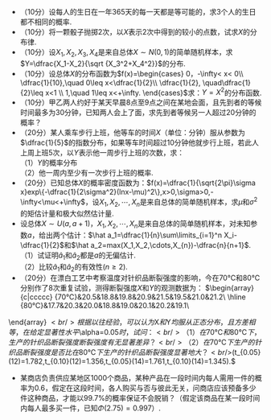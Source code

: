 -  （10分）设每人的生日在一年365天的每一天都是等可能的，求3个人的生日都不相同的概率. 
-  （10分）将一颗骰子抛掷2次，以$X$表示2次中得到的较小的点数，试求$X$的分布律. 
-  （10分）设$X_1,X_2,X_3,X_4$是来自总体$X\sim N(0,1)$的简单随机样本，求$Y=\dfrac{X_1-X_2}{\sqrt {X_3^2+X_4^2}}$的分布. 
-  （10分）设总体$X$的分布函数为$f(x)=\begin{cases} 0，-\infty< x< 0\\ \dfrac{1}{10},\quad 0\leq x<\dfrac{1}{2}\\  \dfrac{1}{2}, \quad\dfrac{1}{2}\leq x<1 \\ 1,\quad 1\leq x<+\infty. \end{cases}$求：$Y=X^2$的分布函数. 
-  （10分）甲乙两人约好于某天早晨8点至9点之间在某地会面，且先到者的等候时间最多为30分钟，已知两人会上了面，求先到者等候另一人超过20分钟的概率？ 
-  （20分）某人乘车步行上班，他等车的时间$X$（单位：分钟）服从参数为$\dfrac{1}{5}$的指数分布，如果等车时间超过10分钟他就步行上班，若此人上周上班5次，以$Y$表示他一周步行上班的次数，求：<br />（1）$Y$的概率分布<br />（2）他一周内至少有一次步行上班的概率. 
-  （20分）已知总体$X$的概率密度函数为：$f(x)=\dfrac{1}{\sqrt{2\pi}\sigma x}exp\{-\dfrac{1}{2\sigma^2}(lnx-\mu)^2\},x>0,\sigma>0,-\infty<\mu<+\infty$，设$X_1,X_2,\cdots,X_{n}$是来自总体的简单随机样本，求$\mu$和$\sigma^2$的矩估计量和极大似然估计量. 
-  设总体$X\sim U(a,a+1)$，$X_1,X_2,\cdots,X_{n}$是来自总体的简单随机样本，对未知参数$a$，给出两个估计：$\hat a_1=\dfrac{1}{n}\sum\limits_{i=1}^n X_i-\dfrac{1}{2}$和$\hat a_2=max(X_1,X_2,\cdots,X_{n})-\dfrac{n}{n+1}$.<br />（1）试证明$\hat a_1$和$\hat a_2$都是$a$的无偏估计.<br />（2）比较$\hat a_1$和$\hat a_2$的有效性$(n\geq2)$. 
-  （20分）在漂白工艺中考察温度对针织品断裂强度的影响，今在70℃和80℃分别作了8次重复试验，测得断裂强度$X$和$Y$的观测数据为： $\begin{array}{c|ccccc}
	 {70℃}&20.5&18.8&19.8&20.9&21.5&19.5&21.0&21.2\\
	\hline {80℃}&17.7&20.3&20.0&18.8&19.0&20.1&20.2&19.1\\
	
\end{array}
$<br />根据以往经验，可以认为$X$和$Y$均服从正态分布，且方差相等，在给定显著性水平$\alpha=0.05$时，试问：<br />（1）在70℃和80℃下，生产的针织品断裂强度断裂强度有无显著差异？<br />（2）在70℃下生产的针织品断裂强度是否比在80℃下生产的针织品断裂强度显著地大？<br />$(t_{0.05}(12)=1.782,t_{0.10}(12)=1.356,t_{0.05}(14)=1.761,t_{0.10}(14)=1.345).$ 
-  某商店负责供应某地区1000个商品，某种产品在一段时间内每人需用一件的概率为0.6，假定在这段时间，各人购买与否与彼此无关，问商店应该预备多少件这种商品，才能以99.7%的概率保证不会脱销？（假定该商品在某一段时间内每人最多买一件，已知$\Phi(2.75)=0.997$）. 
